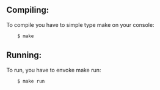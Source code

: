 ## Compiling:

To compile you have to simple type make on your console:
```sh
	$ make
```

## Running:

To run, you have to envoke make run:
```sh
	$ make run
```
